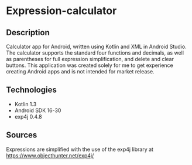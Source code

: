 # Expression-calculator
## Description
Calculator app for Android, written using Kotlin and XML in Android Studio. The calculator supports the standard four functions and decimals, as well as parentheses for full expression simplification, and delete and clear buttons. This application was created solely for me to get experience creating Android apps and is not intended for market release.

## Technologies
* Kotlin 1.3
* Android SDK 16-30
* exp4j 0.4.8

## Sources
Expressions are simplified with the use of the exp4j library at https://www.objecthunter.net/exp4j/
